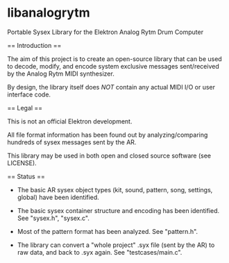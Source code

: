 libanalogrytm
=============

Portable Sysex Library for the Elektron Analog Rytm Drum Computer


== Introduction ==

The aim of this project is to create an open-source library that can be used to
decode, modify, and encode system exclusive messages sent/received by the Analog Rytm MIDI synthesizer.

By design, the library itself does _NOT_ contain any actual MIDI I/O or user interface code.


== Legal ==

This is not an official Elektron development.

All file format information has been found out by analyzing/comparing hundreds of sysex messages sent by the AR.

This library may be used in both open and closed source software (see LICENSE).


== Status ==

- The basic AR sysex object types (kit, sound, pattern, song, settings, global) have been identified.

- The basic sysex container structure and encoding has been identified. See "sysex.h", "sysex.c".

- Most of the pattern format has been analyzed. See "pattern.h".

- The library can convert a "whole project" .syx file (sent by the AR) to raw data, and back to .syx again.
  See "testcases/main.c".
